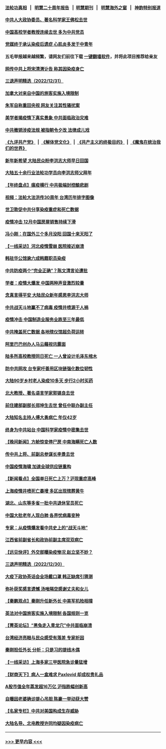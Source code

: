 #### [法轮功真相](https://github.com/gfw-breaker/truth/blob/master/README.md?t=0) &nbsp;&nbsp;|&nbsp;&nbsp; [明慧二十周年报告](https://github.com/gfw-breaker/mh-reports/blob/master/README.md?t=0) &nbsp;&nbsp;|&nbsp;&nbsp;[明慧期刊](https://github.com/gfw-breaker/mh-qikan) &nbsp;&nbsp;|&nbsp;&nbsp; [明慧海外之窗](https://github.com/gfw-breaker/mh-news/blob/master/README.md?t=0) &nbsp;&nbsp;|&nbsp;&nbsp; [神韵特别报道](https://github.com/gfw-breaker/mh-news/blob/master/shenyun.md?t=0)
#### [中共人大政协委员、著名科学家王佛松去世](../pages/nsc413/n13896849.md?t=01011543) 
#### [中国高校学者教授连续去世 多为中共党员](../pages/nsc413/n13896791.md?t=01011543) 
#### [党媒终于承认染疫后遗症 心肌炎多发于中青年](../pages/nsc413/n13896498.md?t=01011543) 
#### 五毛举报越来越频繁，请网友们前往下载 [一键翻墙软件](https://github.com/gfw-breaker/ssr-accounts)，并将此项目推荐给亲友
#### [网传中共上将宋清渭讣告 称其因染疫身亡](../pages/nsc413/n13896676.md?t=01011543) 
#### [三退声明精选（2022/12/31）](../pages/nsc413/n13896768.md?t=01011543) 
#### [加拿大对来自中国的旅客实施入境限制](../pages/nsc413/n13896654.md?t=01011543) 
#### [朱军自称重回央视 网友关注其性骚扰案](../pages/nsc413/n13896377.md?t=01011543) 
#### [美学者揭疫情下真实景象 中共面临政治灾难](../pages/nsc413/n13896569.md?t=01011543) 
#### [中共撤销涉疫法规 被指朝令夕改 法律成儿戏](../pages/nsc413/n13896578.md?t=01011543) 
#### [《九评共产党》](https://github.com/begood0513/9ping.md/blob/master/README.md) &nbsp;|&nbsp; [《解体党文化》](../../../../jtdwh.md/blob/master/README.md)  &nbsp;|&nbsp; [《共产主义的终极目的》](../../../../gczydzjmd.md/blob/master/README.md) &nbsp;|&nbsp; [《魔鬼在统治我们的世界》](../../../../mgztzwmdsj.md/blob/master/README.md) 
#### [新年新希望 大陆民众盼李洪志大师早日回国](../pages/nsc413/n13896577.md?t=01011543) 
#### [大陆五十余行业法轮功学员向李洪志师父拜年](../pages/nsc413/n13895521.md?t=01011543) 
#### [【年终盘点】瘟疫横行 中共极端封控酿悲剧](../pages/nsc413/n13896504.md?t=01011543) 
#### [视频：法轮大法洪传30周年 台湾历年排字图像](../pages/nsc413/n13896486.md?t=01011543) 
#### [世卫敦促中共分享染疫重症和死亡数据](../pages/nsc413/n13896494.md?t=01011543) 
#### [疫情冲击 12月中国房屋销售持续下滑](../pages/nsc413/n13896527.md?t=01011543) 
#### [冯小刚：在国外三个多月没阳 回国十来天阳了](../pages/nsc413/n13896554.md?t=01011543) 
#### [【一线采访】河北疫情雪崩 医院接近崩溃](../pages/nsc413/n13896032.md?t=01011543) 
#### [韩驻华公馆逾六成韩籍职员染疫](../pages/nsc413/n13896511.md?t=01011543) 
#### [中共防疫两个“完全正确”？陈文清言论遭批](../pages/nsc413/n13896375.md?t=01011543) 
#### [学者：疫情大爆发 中国两种声音激烈较量](../pages/nsc413/n13895920.md?t=01011543) 
#### [念真言得平安 大陆民众新年感恩李洪志大师](../pages/nsc413/n13894509.md?t=01011543) 
#### [中共战天斗地赢不了病毒 疫情井喷源于人祸](../pages/nsc413/n13895825.md?t=01011543) 
#### [疫情冲击 中国制造业服务业跌至三年最低](../pages/nsc413/n13896495.md?t=01011543) 
#### [中共掩盖死亡数据 各地殡仪馆超负荷运转](../pages/nsc413/n13896505.md?t=01011543) 
#### [阿里巴巴创办人马云藉视讯露面](../pages/nsc413/n13896390.md?t=01011543) 
#### [陆多所高校教授同日死亡 一人曾设计毛泽东棺木](../pages/nsc413/n13896311.md?t=01011543) 
#### [防中共网攻 台专家吁善用区块链强化数位韧性](../pages/nsc413/n13896333.md?t=01011543) 
#### [大陆90岁乡村老人染疫10多天 步行2小时买药](../pages/nsc413/n13896313.md?t=01011543) 
#### [北大教授、著名语言学家郭锡良去世](../pages/nsc413/n13896258.md?t=01011543) 
#### [前住建部副部长郑坤生去世 曾任中联办副主任](../pages/nsc413/n13896314.md?t=01011543) 
#### [大陆知名主持人傅大勇病亡 年仅42岁](../pages/nsc413/n13896257.md?t=01011543) 
#### [终身为中共站台 中国科学家疫情中密集去世](../pages/nsc413/n13896298.md?t=01011543) 
#### [【晚间新闻】方舱惊变停尸房 中南海瞒死亡人数](../pages/nsc413/n13896087.md?t=01011543) 
#### [传中共上将、前副总参谋长李景去世](../pages/nsc413/n13896017.md?t=01011543) 
#### [中国疫情海啸 加速全球供应链重构](../pages/nsc413/n13896058.md?t=01011543) 
#### [【新闻看点】全国单日死亡上万？沪现重症高峰](../pages/nsc413/n13895833.md?t=01011543) 
#### [上海疫情井喷死亡暴增 多区出现殡葬黄牛](../pages/nsc413/n13896015.md?t=01011543) 
#### [湖北、山东等多省一批中共退休官员死亡](../pages/nsc413/n13895862.md?t=01011543) 
#### [中国大批老年人现白肺 各界忧病毒变种](../pages/nsc413/n13895907.md?t=01011543) 
#### [专家：从疫情爆发看中共史上的“战天斗地”](../pages/nsc413/n13895470.md?t=01011543) 
#### [江西省前副省长和政协前副主席双双病亡](../pages/nsc413/n13895855.md?t=01011543) 
#### [【远见快评】外交部曝染疫惨况 赵立坚不妙？](../pages/nsc413/n13895840.md?t=01011543) 
#### [三退声明精选（2022/12/30）](../pages/nsc413/n13895871.md?t=01011543) 
#### [大疫下政协茶话会全场戴口罩 韩正缺席引猜测](../pages/nsc413/n13895824.md?t=01011543) 
#### [弥补获奖感言遗憾 汤唯隔空感谢丈夫和女儿](../pages/nsc413/n13895784.md?t=01011543) 
#### [【秦鹏观点】秦刚升任新外长 中美军机险相撞](../pages/nsc413/n13895719.md?t=01011543) 
#### [英法对中国旅客实施入境限制 各国规则一览](../pages/nsc413/n13895639.md?t=01011543) 
#### [【菁英论坛】“黑兔走入青龙穴”中共面临崩溃](../pages/nsc413/n13895575.md?t=01011543) 
#### [台湾经济亮眼与民众感受有落差 专家析因](../pages/nsc413/n13895379.md?t=01011543) 
#### [秦刚担任外长 分析：只是习的提线木偶](../pages/nsc413/n13895637.md?t=01011543) 
#### [【一线采访】上海多家三甲医院急诊量猛增](../pages/nsc413/n13895499.md?t=01011543) 
#### [【财商天下】病人一盒难求 Paxlovid 却成权贵礼品](../pages/nsc413/n13895617.md?t=01011543) 
#### [A股市值全年蒸发超16万亿 沪指跌幅创新高](../pages/nsc413/n13895640.md?t=01011543) 
#### [自曝因老婆确诊提心吊胆 陈豪一举动获大赞](../pages/nsc413/n13895631.md?t=01011543) 
#### [【名家专栏】中共对美国构成生存威胁](../pages/nsc413/n13894391.md?t=01011543) 
#### [大陆名导、北电教授许同均疑因染疫病亡](../pages/nsc413/n13895588.md?t=01011543) 

----
#### [ >>> 更早内容 <<< ](../indexes/nsc413-earlier.md)
